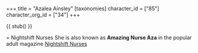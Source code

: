 +++
title = "Azalea Ainsley"
[taxonomies]
character_id = ["85"]
character_org_id = ["34"]
+++

{{ stub() }}

= Nightshift Nurses
She is also known as **Amazing Nurse Aza** in the popular adult magazine [Nightshift Nurses](@/organizations/nightshift-nurses.md)
